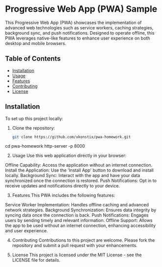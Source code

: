 # Progressive Web App (PWA) Sample

This Progressive Web App (PWA) showcases the implementation of advanced web technologies such as service workers, caching strategies, background sync, and push notifications. Designed to operate offline, this PWA leverages native-like features to enhance user experience on both desktop and mobile browsers.

## Table of Contents

- [Installation](#installation)
- [Usage](#usage)
- [Features](#features)
- [Contributing](#contributing)
- [License](#license)

## Installation

To set up this project locally:

1. Clone the repository:
   ```bash
   git clone https://github.com/xkonstix/pwa-homework.git
cd pwa-homework
http-server -p 8000

2. Usage
Use this web application directly in your browser:

Offline Capability: Access the application without an internet connection.
Install the Application: Use the 'Install App' button to download and install locally.
Background Sync: Interact with the app and have your data synchronized once the connection is restored.
Push Notifications: Opt in to receive updates and notifications directly to your device.

3. Features
This PWA includes the following features:

Service Worker Implementation: Handles offline caching and advanced network strategies.
Background Synchronization: Ensures data integrity by syncing data once the connection is back.
Push Notifications: Engages users by sending timely and relevant information.
Offline Support: Allows the app to be used without an internet connection, enhancing accessibility and user experience.

4. Contributing
Contributions to this project are welcome. Please fork the repository and submit a pull request with your enhancements.

5. License
This project is licensed under the MIT License - see the LICENSE file for details.

